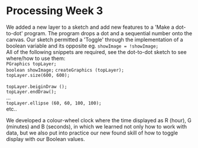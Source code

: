 # Processing Week 3

We added a new layer to a sketch and add new features to a 'Make a dot-to-dot' program. The program drops a dot and a sequential number onto the canvas. Our sketch permitted a 'Toggle' through the implementation of a boolean variable and its opposite eg. `showImage = !showImage;`<br />
All of the following snippets are required, see the dot-to-dot sketch to see where/how to use them:<br />
`PGraphics topLayer;`<br />
`boolean showImage;`
`createGraphics (topLayer);`<br />
`topLayer.size(600, 600);`<br />
<br />
`topLayer.beiginDraw ();`<br />
`topLayer.endDraw();`<br />
...<br />
`topLayer.ellipse (60, 60, 100, 100);`<br />
etc..

We developed a colour-wheel clock where the time displayed as R (hour), G (minutes) and B (seconds), in which we learned not only how to work with data, but we also put into practice our new found skill of how to toggle display with our Boolean values.

